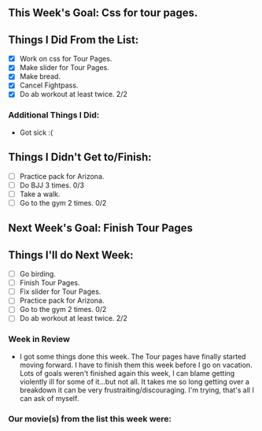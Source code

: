 ## This Week's Goal: Css for tour pages.

## Things I Did From the List:

- [x] Work on css for Tour Pages. 
- [x] Make slider for Tour Pages.
- [x] Make bread.
- [x] Cancel Fightpass.
- [x] Do ab workout at least twice. 2/2

### Additional Things I Did:

- Got sick :(

## Things I Didn't Get to/Finish:

- [ ] Practice pack for Arizona. 
- [ ] Do BJJ 3 times. 0/3
- [ ] Take a walk.
- [ ] Go to the gym 2 times. 0/2

## Next Week's Goal: Finish Tour Pages

## Things I'll do Next Week:

- [ ] Go birding.
- [ ] Finish Tour Pages.
- [ ] Fix slider for Tour Pages.
- [ ] Practice pack for Arizona.
- [ ] Go to the gym 2 times. 0/2
- [ ] Do ab workout at least twice. 2/2

### Week in Review

- I got some things done this week. The Tour pages have finally started moving forward. I have to finish them this week before I go on vacation. Lots of goals weren't finished again this week, I can blame getting violently ill for some of it...but not all. It takes me so long getting over a breakdown it can be very frustraiting/discouraging. I'm trying, that's all I can ask of myself. 

### Our movie(s) from the list this week were: